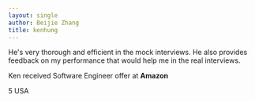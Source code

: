 ```yaml
---
layout: single
author: Beijie Zhang
title: kenhung 
---
```


<i class="fa fa-solid fa-quote-left"></i>
He's very thorough and efficient in the mock interviews. He also provides feedback on my performance that would help me in the real interviews.
<i class="fa fa-solid fa-quote-right"></i>
<!--spoiler-->

Ken received Software Engineer offer at **Amazon**

<i class="fa fa-solid fa-star"></i> 5
<i class="fa fa-solid fa-flag-usa"></i> USA
